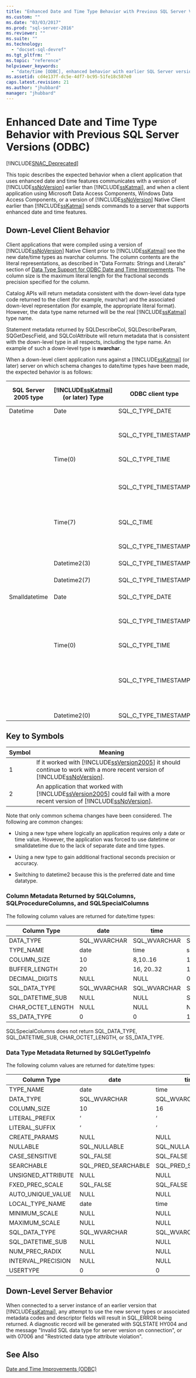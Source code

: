 ```yaml
---
title: "Enhanced Date and Time Type Behavior with Previous SQL Server Versions (ODBC) | Microsoft Docs"
ms.custom: ""
ms.date: "03/03/2017"
ms.prod: "sql-server-2016"
ms.reviewer: ""
ms.suite: ""
ms.technology: 
  - "docset-sql-devref"
ms.tgt_pltfrm: ""
ms.topic: "reference"
helpviewer_keywords: 
  - "date/time [ODBC], enhanced behavior with earlier SQL Server versions"
ms.assetid: cd4e137f-dc5e-4df7-bc95-51fe18c587e0
caps.latest.revision: 21
ms.author: "jhubbard"
manager: "jhubbard"
---
```

# Enhanced Date and Time Type Behavior with Previous SQL Server Versions (ODBC)
[!INCLUDE[SNAC_Deprecated](../../a9retired/includes/snac-deprecated.md)]

  This topic describes the expected behavior when a client application that uses enhanced date and time features communicates with a version of [!INCLUDE[ssNoVersion](../../a9notintoc/includes/ssnoversion-md.md)] earlier than [!INCLUDE[ssKatmai](../../a9notintoc/includes/sskatmai-md.md)], and when a client application using Microsoft Data Access Components, Windows Data Access Components, or a version of [!INCLUDE[ssNoVersion](../../a9notintoc/includes/ssnoversion-md.md)] Native Client earlier than [!INCLUDE[ssKatmai](../../a9notintoc/includes/sskatmai-md.md)] sends commands to a server that supports enhanced date and time features.  
  
## Down-Level Client Behavior  
 Client applications that were compiled using a version of [!INCLUDE[ssNoVersion](../../a9notintoc/includes/ssnoversion-md.md)] Native Client prior to [!INCLUDE[ssKatmai](../../a9notintoc/includes/sskatmai-md.md)] see the new date/time types as nvarchar columns. The column contents are the literal representations, as described in "Data Formats: Strings and Literals" section of [Data Type Support for ODBC Date and Time Improvements](../../relational-databases/native-client-odbc-date-time/data-type-support-for-odbc-date-and-time-improvements.md). The column size is the maximum literal length for the fractional seconds precision specified for the column.  
  
 Catalog APIs will return metadata consistent with the down-level data type code returned to the client (for example, nvarchar) and the associated down-level representation (for example, the appropriate literal format). However, the data type name returned will be the real [!INCLUDE[ssKatmai](../../a9notintoc/includes/sskatmai-md.md)] type name.  
  
 Statement metadata returned by SQLDescribeCol, SQLDescribeParam, SQGetDescField, and SQLColAttribute will return metadata that is consistent with the down-level type in all respects, including the type name. An example of such a down-level type is **nvarchar**.  
  
 When a down-level client application runs against a [!INCLUDE[ssKatmai](../../a9notintoc/includes/sskatmai-md.md)] (or later) server on which schema changes to date/time types have been made, the expected behavior is as follows:  
  
|SQL Server 2005 type|[!INCLUDE[ssKatmai](../../a9notintoc/includes/sskatmai-md.md)] (or later) Type|ODBC client type|Result conversion (SQL to C)|Parameter conversion (C to SQL)|  
|--------------------------|----------------------------------------------|----------------------|------------------------------------|---------------------------------------|  
|Datetime|Date|SQL_C_TYPE_DATE|OK|OK (1)|  
|||SQL_C_TYPE_TIMESTAMP|Time fields set to zero.|OK (2)<br /><br /> Fails if time field is non-zero. Works with [!INCLUDE[ssVersion2005](../../a9notintoc/includes/ssversion2005-md.md)].|  
||Time(0)|SQL_C_TYPE_TIME|OK|OK (1)|  
|||SQL_C_TYPE_TIMESTAMP|Date fields set to current date.|OK (2)<br /><br /> Date ignored. Fails if fractional seconds are non-zero. Works with [!INCLUDE[ssVersion2005](../../a9notintoc/includes/ssversion2005-md.md)].|  
||Time(7)|SQL_C_TIME|Fails – invalid time literal.|OK (1)|  
|||SQL_C_TYPE_TIMESTAMP|Fails – invalid time literal.|OK (1)|  
||Datetime2(3)|SQL_C_TYPE_TIMESTAMP|OK|OK (1)|  
||Datetime2(7)|SQL_C_TYPE_TIMESTAMP|OK|Value will be rounded to 1/300th second by client conversion.|  
|Smalldatetime|Date|SQL_C_TYPE_DATE|OK|OK|  
|||SQL_C_TYPE_TIMESTAMP|Time fields set to zero.|OK (2)<br /><br /> Fails if time field is non-zero. Works with [!INCLUDE[ssVersion2005](../../a9notintoc/includes/ssversion2005-md.md)].|  
||Time(0)|SQL_C_TYPE_TIME|OK|OK|  
|||SQL_C_TYPE_TIMESTAMP|Date fields set to current date.|OK (2)<br /><br /> Date ignored. Fails if fractional seconds non-zero.<br /><br /> Works with [!INCLUDE[ssVersion2005](../../a9notintoc/includes/ssversion2005-md.md)].|  
||Datetime2(0)|SQL_C_TYPE_TIMESTAMP|OK|OK|  
  
## Key to Symbols  
  
|Symbol|Meaning|  
|------------|-------------|  
|1|If it worked with [!INCLUDE[ssVersion2005](../../a9notintoc/includes/ssversion2005-md.md)] it should continue to work with a more recent version of [!INCLUDE[ssNoVersion](../../a9notintoc/includes/ssnoversion-md.md)].|  
|2|An application that worked with [!INCLUDE[ssVersion2005](../../a9notintoc/includes/ssversion2005-md.md)] could fail with a more recent version of [!INCLUDE[ssNoVersion](../../a9notintoc/includes/ssnoversion-md.md)].|  
  
 Note that only common schema changes have been considered. The following are common changes:  
  
-   Using a new type where logically an application requires only a date or time value. However, the application was forced to use datetime or smalldatetime due to the lack of separate date and time types.  
  
-   Using a new type to gain additional fractional seconds precision or accuracy.  
  
-   Switching to datetime2 because this is the preferred date and time datatype.  
  
### Column Metadata Returned by SQLColumns, SQLProcedureColumns, and SQLSpecialColumns  
 The following column values are returned for date/time types:  
  
|Column Type|date|time|smalldatetime|datetime|datetime2|datetimeoffset|  
|-----------------|----------|----------|-------------------|--------------|---------------|--------------------|  
|DATA_TYPE|SQL_WVARCHAR|SQL_WVARCHAR|SQL_TYPE_TIMESTAMP|SQL_TYPE_TIMESTAMP|SQL_WVARCHAR|SQL_WVARCHAR|  
|TYPE_NAME|date|time|smalldatetime|datetime|datetime2|datetimeoffset|  
|COLUMN_SIZE|10|8,10..16|16|23|19, 21..27|26, 28..34|  
|BUFFER_LENGTH|20|16, 20..32|16|16|38, 42..54|52, 56..68|  
|DECIMAL_DIGITS|NULL|NULL|0|3|NULL|NULL|  
|SQL_DATA_TYPE|SQL_WVARCHAR|SQL_WVARCHAR|SQL_DATETIME|SQL_DATETIME|SQL_WVARCHAR|SQL_WVARCHAR|  
|SQL_DATETIME_SUB|NULL|NULL|SQL_CODE_TIMESTAMP|SQL_CODE_TIMESTAMP|NULL|NULL|  
|CHAR_OCTET_LENGTH|NULL|NULL|NULL|NULL|NULL|NULL|  
|SS_DATA_TYPE|0|0|111|111|0|0|  
  
 SQLSpecialColumns does not return SQL_DATA_TYPE, SQL_DATETIME_SUB, CHAR_OCTET_LENGTH, or SS_DATA_TYPE.  
  
### Data Type Metadata Returned by SQLGetTypeInfo  
 The following column values are returned for date/time types:  
  
|Column Type|date|time|smalldatetime|datetime|datetime2|datetimeoffset|  
|-----------------|----------|----------|-------------------|--------------|---------------|--------------------|  
|TYPE_NAME|date|time|smalldatetime|datetime|datetime2|datetimeoffset|  
|DATA_TYPE|SQL_WVARCHAR|SQL_WVARCHAR|SQL_TYPE_TIMESTAMP|SQL_TYPE_TIMESTAMP|SQL_WVARCHAR|SQL_WVARCHAR|  
|COLUMN_SIZE|10|16|16|23|27|34|  
|LITERAL_PREFIX|‘|‘|‘|‘|‘|‘|  
|LITERAL_SUFFIX|‘|‘|‘|‘|‘|‘|  
|CREATE_PARAMS|NULL|NULL|NULL|NULL|NULL|NULL|  
|NULLABLE|SQL_NULLABLE|SQL_NULLABLE|SQL_NULLABLE|SQL_NULLABLE|SQL_NULLABLE|SQL_NULLABLE|  
|CASE_SENSITIVE|SQL_FALSE|SQL_FALSE|SQL_FALSE|SQL_FALSE|SQL_FALSE|SQL_FALSE|  
|SEARCHABLE|SQL_PRED_SEARCHABLE|SQL_PRED_SEARCHABLE|SQL_PRED_SEARCHABLE|SQL_PRED_SEARCHABLE|SQL_PRED_SEARCHABLE|SQL_PRED_SEARCHABLE|  
|UNSIGNED_ATTRIBUTE|NULL|NULL|NULL|NULL|NULL|NULL|  
|FXED_PREC_SCALE|SQL_FALSE|SQL_FALSE|SQL_FALSE|SQL_FALSE|SQL_FALSE|SQL_FALSE|  
|AUTO_UNIQUE_VALUE|NULL|NULL|NULL|NULL|NULL|NULL|  
|LOCAL_TYPE_NAME|date|time|smalldatetime|datetime|datetime2|datetimeoffset|  
|MINIMUM_SCALE|NULL|NULL|0|3|NULL|NULL|  
|MAXIMUM_SCALE|NULL|NULL|0|3|NULL|NULL|  
|SQL_DATA_TYPE|SQL_WVARCHAR|SQL_WVARCHAR|SQL_DATETIME|SQL_DATETIME|SQL_WVARCHAR|SQL_WVARCHAR|  
|SQL_DATETIME_SUB|NULL|NULL|SQL_CODE_TIMESTAMP|SQL_CODE_TIMESTAMP|NULL|NULL|  
|NUM_PREC_RADIX|NULL|NULL|NULL|NULL|NULL|NULL|  
|INTERVAL_PRECISION|NULL|NULL|NULL|NULL|NULL|NULL|  
|USERTYPE|0|0|12|22|0|0|  
  
## Down-Level Server Behavior  
 When connected to a server instance of an earlier version that [!INCLUDE[ssKatmai](../../a9notintoc/includes/sskatmai-md.md)], any attempt to use the new server types or associated metadata codes and descriptor fields will result in SQL_ERROR being returned. A diagnostic record will be generated with SQLSTATE HY004 and the message "Invalid SQL data type for server version on connection", or with 07006 and "Restricted data type attribute violation".  
  
## See Also  
 [Date and Time Improvements &#40;ODBC&#41;](../../relational-databases/native-client-odbc-date-time/date-and-time-improvements-odbc.md)  
  
  